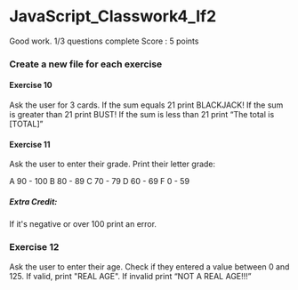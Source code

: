 # JavaScript_Classwork4_If2

Good work. 1/3 questions complete
Score : 5 points 

### Create a new file for each exercise

#### Exercise 10
Ask the user for 3 cards. If the sum equals 21 print BLACKJACK! If the sum is greater than 21 print BUST! If the sum is less than 21 print “The total is [TOTAL]”

#### Exercise 11
Ask the user to enter their grade. Print their letter grade:

A 90 - 100 B 80 - 89 C 70 - 79 D 60 - 69 F 0 - 59

##### Extra Credit:
If it's negative or over 100 print an error.

### Exercise 12
Ask the user to enter their age. Check if they entered a value between 0 and 125. If valid, print "REAL AGE". If invalid print “NOT A REAL AGE!!!”
